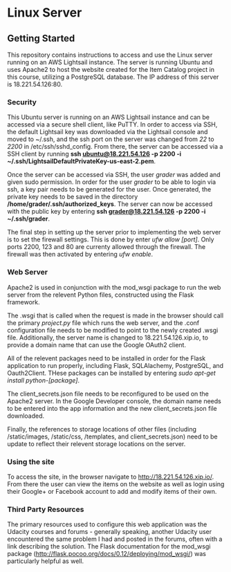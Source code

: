 # Linux Server

## Getting Started

This repository contains instructions to access and use the Linux server running on an AWS Lightsail instance.  The server is running Ubuntu and uses Apache2 to host the website created for the Item Catalog project in this course, utilizing a PostgreSQL database.  The IP address of this server is 18.221.54.126:80.

### Security

This Ubuntu server is running on an AWS Lightsail instance and can be accessed via a secure shell client, like PuTTY.  In order to access via SSH, the default Lightsail key was downloaded via the Lightsail console and moved to ~/.ssh, and the ssh port on the server was changed from *22* to *2200* in /etc/ssh/sshd_config.  From there, the server can be accessed via a SSH client by running **ssh ubuntu@18.221.54.126 -p 2200 -i ~/.ssh/LightsailDefaultPrivateKey-us-east-2.pem**.

Once the server can be accessed via SSH, the user *grader* was added and given sudo permission.  In order for the user *grader* to be able to login via ssh, a key pair needs to be generated for the user.  Once generated, the private key needs to be saved in the directory **/home/grader/.ssh/authorized_keys**.  The server can now be accessed with the public key by entering **ssh grader@18.221.54.126 -p 2200 -i ~/.ssh/grader**.

The final step in setting up the server prior to implementing the web server is to set the firewall settings.  This is done by enter *ufw allow [port]*.  Only ports 2200, 123 and 80 are currenty allowed through the firewall.  The firewall was then activated by entering *ufw enable*.

### Web Server

Apache2 is used in conjunction with the mod_wsgi package to run the web server from the relevent Python files, constructed using the Flask framework.

The .wsgi that is called when the request is made in the browser should call the primary *project.py* file which runs the web server, and the .conf configuration file needs to be modified to point to the newly created .wsgi file.  Additionally, the server name is changed to 18.221.54.126.xip.io, to provide a domain name that can use the Google OAuth2 client.

All of the relevent packages need to be installed in order for the Flask application to run properly, including Flask, SQLAlachemy, PostgreSQL, and Oauth2Client.  THese packages can be installed by entering *sudo apt-get install python-[package]*.

The client_secrets.json file needs to be reconfigured to be used on the Apache2 server.  In the Google Developer console, the domain name needs to be entered into the app information and the new client_secrets.json file downloaded.

Finally, the references to storage locations of other files (including /static/images, /static/css, /templates, and client_secrets.json) need to be update to reflect their relevent storage locations on the server.

### Using the site

To access the site, in the browser navigate to http://18.221.54.126.xip.io/.  From there the user can view the items on the website as well as login using their Google+ or Facebook account to add and modify items of their own.

### Third Party Resources

The primary resources used to configure this web application was the Udacity courses and forums - generally speaking, another Udacity user encountered the same problem I had and posted in the forums, often with a link describing the solution.  The Flask documentation for the mod_wsgi package (http://flask.pocoo.org/docs/0.12/deploying/mod_wsgi/) was particularly helpful as well.
